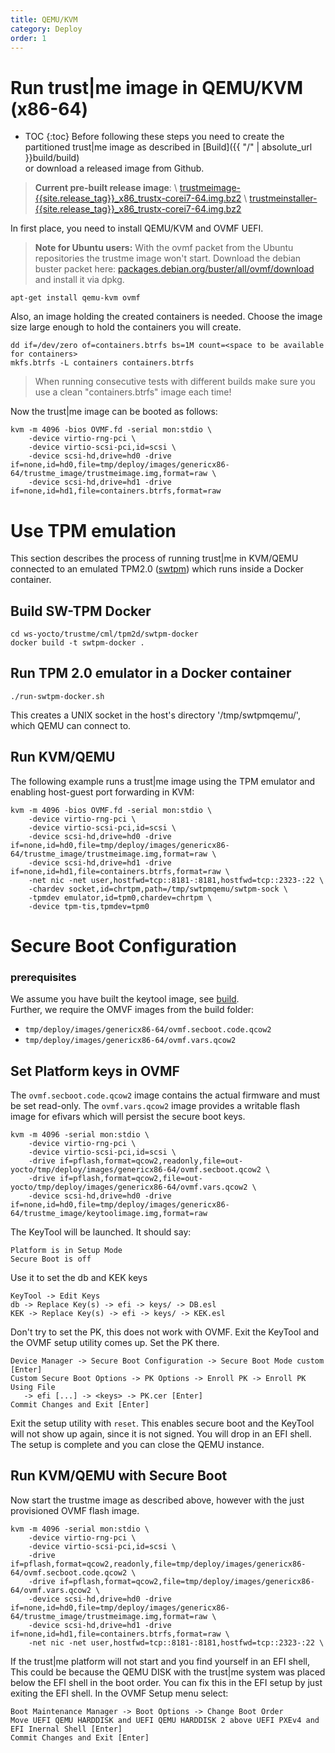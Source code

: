 ```yaml
---
title: QEMU/KVM
category: Deploy
order: 1
---
```



# Run trust\|me image in QEMU/KVM (x86-64)
- TOC
{:toc}
Before following these steps you need to create the partitioned trust\|me image as described in [Build]({{ "/" | absolute_url }}build/build)  
or download a released image from Github.

> **Current pre-built release image**: \\
[trustmeimage-{{site.release_tag}}_x86_trustx-corei7-64.img.bz2]({{site.githuborg}}/{{site.repository}}/releases/download/{{site.release_tag}}/trustmeimage-{{site.release_tag}}_x86_trustx-corei7-64.img.bz2) \\
[trustmeinstaller-{{site.release_tag}}_x86_trustx-corei7-64.img.bz2]({{site.githuborg}}/{{site.repository}}/releases/download/{{site.release_tag}}/trustmeinstaller-{{site.release_tag}}_x86_trustx-corei7-64.img.bz2)


In first place, you need to install QEMU/KVM and OVMF UEFI.
> **Note for Ubuntu users:** With the ovmf packet from the Ubuntu
repositories the trustme image won't start.
Download the debian buster packet here: [packages.debian.org/buster/all/ovmf/download](https://packages.debian.org/buster/all/ovmf/download) and install it via dpkg.

```
apt-get install qemu-kvm ovmf
```
Also, an image holding the created containers is needed. Choose the image size large enough to hold the containers you will create.
```
dd if=/dev/zero of=containers.btrfs bs=1M count=<space to be available for containers>
mkfs.btrfs -L containers containers.btrfs
```
> When running consecutive tests with different builds make sure you use  a clean "containers.btrfs" image each time!

Now the trust\|me image can be booted as follows:   
```
kvm -m 4096 -bios OVMF.fd -serial mon:stdio \
    -device virtio-rng-pci \
    -device virtio-scsi-pci,id=scsi \
    -device scsi-hd,drive=hd0 -drive if=none,id=hd0,file=tmp/deploy/images/genericx86-64/trustme_image/trustmeimage.img,format=raw \
    -device scsi-hd,drive=hd1 -drive if=none,id=hd1,file=containers.btrfs,format=raw
```

# Use TPM emulation

This section describes the process of running trust\|me in KVM/QEMU connected to an emulated TPM2.0
([swtpm](https://github.com/stefanberger/swtpm)) which runs inside a Docker container.

## Build SW-TPM Docker


```
cd ws-yocto/trustme/cml/tpm2d/swtpm-docker
docker build -t swtpm-docker .
```

## Run TPM 2.0 emulator in a Docker container

```
./run-swtpm-docker.sh
```

This creates a UNIX socket in the host's directory '/tmp/swtpmqemu/', which QEMU can connect to.

## Run KVM/QEMU

The following example runs a trust\|me image using the TPM emulator and enabling host-guest port forwarding in KVM:

```
kvm -m 4096 -bios OVMF.fd -serial mon:stdio \
    -device virtio-rng-pci \
    -device virtio-scsi-pci,id=scsi \
    -device scsi-hd,drive=hd0 -drive if=none,id=hd0,file=tmp/deploy/images/genericx86-64/trustme_image/trustmeimage.img,format=raw \
    -device scsi-hd,drive=hd1 -drive if=none,id=hd1,file=containers.btrfs,format=raw \
    -net nic -net user,hostfwd=tcp::8181-:8181,hostfwd=tcp::2323-:22 \
    -chardev socket,id=chrtpm,path=/tmp/swtpmqemu/swtpm-sock \
    -tpmdev emulator,id=tpm0,chardev=chrtpm \
    -device tpm-tis,tpmdev=tpm0
```

# Secure Boot Configuration

### prerequisites
We assume you have built the keytool image, see [build](/build/build#build-keytool-image-for-uefi-secure-boot-configuration).     
Further, we require the OMVF images from the build folder:
- `tmp/deploy/images/genericx86-64/ovmf.secboot.code.qcow2`
- `tmp/deploy/images/genericx86-64/ovmf.vars.qcow2`

## Set Platform keys in OVMF

The `ovmf.secboot.code.qcow2` image contains the actual firmware and must be
set read-only. The `ovmf.vars.qcow2` image provides a writable flash image for
efivars which will persist the secure boot keys.

```
kvm -m 4096 -serial mon:stdio \
    -device virtio-rng-pci \
    -device virtio-scsi-pci,id=scsi \
    -drive if=pflash,format=qcow2,readonly,file=out-yocto/tmp/deploy/images/genericx86-64/ovmf.secboot.qcow2 \
    -drive if=pflash,format=qcow2,file=out-yocto/tmp/deploy/images/genericx86-64/ovmf.vars.qcow2 \
    -device scsi-hd,drive=hd0 -drive if=none,id=hd0,file=tmp/deploy/images/genericx86-64/trustme_image/keytoolimage.img,format=raw
```
The KeyTool will be launched.
It should say:

    Platform is in Setup Mode
    Secure Boot is off

Use it to set the db and KEK keys
```
KeyTool -> Edit Keys
db -> Replace Key(s) -> efi -> keys/ -> DB.esl
KEK -> Replace Key(s) -> efi -> keys/ -> KEK.esl
```
Don't try to set the PK, this does not work with OVMF.
Exit the KeyTool
and the OVMF setup utility comes up. Set the PK there.
```
Device Manager -> Secure Boot Configuration -> Secure Boot Mode custom [Enter]
Custom Secure Boot Options -> PK Options -> Enroll PK -> Enroll PK Using File
   -> efi [...] -> <keys> -> PK.cer [Enter]
Commit Changes and Exit [Enter]
```
Exit the setup utility with `reset`.
This enables secure boot and the KeyTool will not show up again, since it is not
signed. You will drop in an EFI shell. The setup is complete and you can close
the QEMU instance.

## Run KVM/QEMU with Secure Boot
Now start the trustme image as described above, however with the just
provisioned OVMF flash image.
```
kvm -m 4096 -serial mon:stdio \
    -device virtio-rng-pci \
    -device virtio-scsi-pci,id=scsi \
    -drive if=pflash,format=qcow2,readonly,file=tmp/deploy/images/genericx86-64/ovmf.secboot.code.qcow2 \
    -drive if=pflash,format=qcow2,file=tmp/deploy/images/genericx86-64/ovmf.vars.qcow2 \
    -device scsi-hd,drive=hd0 -drive if=none,id=hd0,file=tmp/deploy/images/genericx86-64/trustme_image/trustmeimage.img,format=raw \
    -device scsi-hd,drive=hd1 -drive if=none,id=hd1,file=containers.btrfs,format=raw \
    -net nic -net user,hostfwd=tcp::8181-:8181,hostfwd=tcp::2323-:22 \
```

If the trust\|me platform will not start and you find yourself in an EFI shell,
This could be because the QEMU DISK with the trust\|me system was placed below
the EFI shell in the boot order. You can fix this in the EFI setup by just
exiting the EFI shell.
In the OVMF Setup menu select:

    Boot Maintenance Manager -> Boot Options -> Change Boot Order
    Move UEFI QEMU HARDDISK and UEFI QEMU HARDDISK 2 above UEFI PXEv4 and EFI Inernal Shell [Enter]
    Commit Changes and Exit [Enter]

